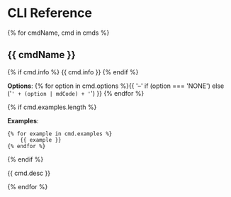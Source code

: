 # CLI Reference

{% for cmdName, cmd in cmds %}
## {{ cmdName }}

{% if cmd.info %}
{{ cmd.info }}
{% endif %}

**Options**: {% for option in cmd.options %}{{ '–' if (option === 'NONE') else ('`' + (option | mdCode) + '`') }} {% endfor %}

{% if cmd.examples.length %}

**Examples**:

```{{ 'php' if cmd.php else 'bash' }}
{% for example in cmd.examples %}
    {{ example }}
{% endfor %}
```
{% endif %}

{{ cmd.desc }}

{% endfor %}